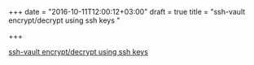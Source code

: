 +++
date = "2016-10-11T12:00:12+03:00"
draft = true
title = "ssh-vault encrypt/decrypt using ssh keys "

+++

<p><a href="https://github.com/ssh-vault/ssh-vault">ssh-vault encrypt/decrypt using ssh keys </a></p>
